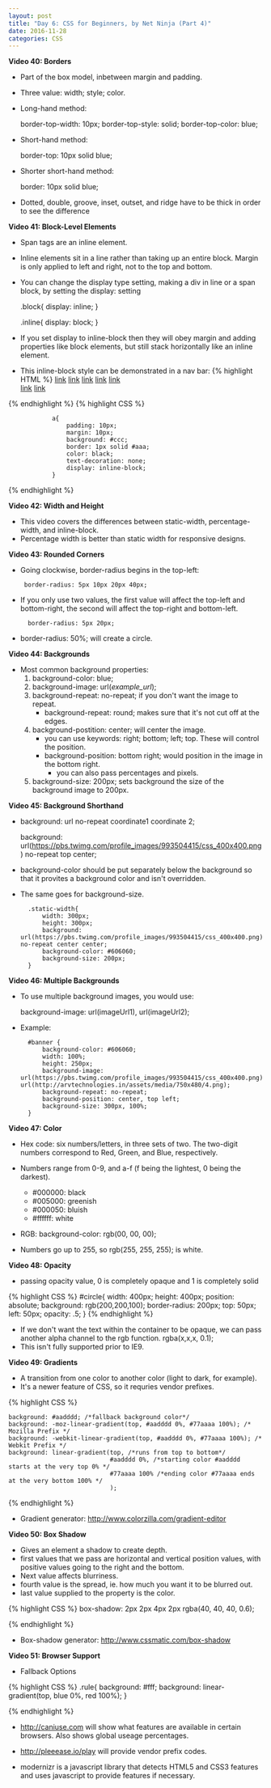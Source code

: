 ```yaml
---
layout: post
title: "Day 6: CSS for Beginners, by Net Ninja (Part 4)" 
date: 2016-11-28
categories: CSS
---
```


**Video 40: Borders**

- Part of the box model, inbetween margin and padding.
- Three value: width; style; color.
- Long-hand method:

    border-top-width: 10px;
    border-top-style: solid;
    border-top-color: blue;

- Short-hand method:

    border-top: 10px solid blue;

- Shorter short-hand method:

    border: 10px solid blue;

- Dotted, double, groove, inset, outset, and ridge have to be thick in order to see the difference

**Video 41: Block-Level Elements**  

- Span tags are an inline element.
- Inline elements sit in a line rather than taking up an entire block. Margin is only applied to left and right, not to the top and bottom. 
- You can change the display type setting, making a div in line or a span block, by setting the display: setting

    .block{
        display: inline;
    }

    .inline{
        display: block;
    }

- If you set display to inline-block then they will obey margin and adding properties like block elements, but still stack horizontally like an inline element.

- This inline-block style can be demonstrated in a nav bar:
{% highlight HTML %}
                <a href="#">link</a>
                <a href="#">link</a>
                <a href="#">link</a>
                <a href="#">link</a>
                <a href="#">link</a>                                           
                <a href="#">link</a>
                <a href="#">link</a>

{% endhighlight %}
{% highlight CSS %}
            
                a{
                    padding: 10px;
                    margin: 10px;
                    background: #ccc;
                    border: 1px solid #aaa;
                    color: black;
                    text-decoration: none;
                    display: inline-block;
                }
{% endhighlight %}

**Video 42: Width and Height**  

- This video covers the differences between static-width, percentage-width, and inline-block.
- Percentage width is better than static width for responsive designs.

**Video 43: Rounded Corners**  

- Going clockwise, border-radius begins in the top-left:

       border-radius: 5px 10px 20px 40px;

- If you only use two values, the first value will affect the top-left and bottom-right, the second will affect the top-right and bottom-left. 

        border-radius: 5px 20px;

- border-radius: 50%; will create a circle. 

**Video 44: Backgrounds**  

- Most common background properties: 
    1. background-color: blue;
    2. background-image: url(*example_url*);
    3. background-repeat: no-repeat; if you don't want the image to repeat. 
       - background-repeat: round; makes sure that it's not cut off at the edges.
    4. background-postition: center; will center the image.
        - you can use keywords: right; bottom; left; top. These will control the position. 
        - background-position: bottom right; would position in the image in the bottom right. 
            - you can also pass percentages and pixels. 
    5. background-size: 200px; sets background the size of the background image to 200px. 

**Video 45: Background Shorthand**  

- background: url no-repeat coordinate1 coordinate 2;

    background: url(https://pbs.twimg.com/profile_images/993504415/css_400x400.png) no-repeat top center;

- background-color should be put separately below the background so that it provites a background color and isn't overridden.
- The same goes for background-size. 

        .static-width{
            width: 300px;
            height: 300px;
            background: url(https://pbs.twimg.com/profile_images/993504415/css_400x400.png) no-repeat center center;
            background-color: #606060;
            background-size: 200px;
        }


**Video 46: Multiple Backgrounds**  

- To use multiple background images, you would use: 

    background-image: url(imageUrl1), url(imageUrl2);

- Example: 

        #banner {
            background-color: #606060;
            width: 100%;
            height: 250px;
            background-image: url(https://pbs.twimg.com/profile_images/993504415/css_400x400.png), url(http://arvtechnologies.in/assets/media/750x480/4.png);
            background-repeat: no-repeat;
            background-position: center, top left;
            background-size: 300px, 100%;
        }

**Video 47: Color**  

- Hex code: six numbers/letters, in three sets of two. The two-digit numbers correspond to Red, Green, and Blue, respectively. 
- Numbers range from 0-9, and a-f (f being the lightest, 0 being the darkest).
    - #000000: black
    - #005000: greenish
    - #000050: bluish
    - #ffffff: white  

- RGB: background-color: rgb(00, 00, 00);
- Numbers go up to 255, so rgb(255, 255, 255); is white. 

**Video 48: Opacity** 

- passing opacity value, 0 is completely opaque and 1 is completely solid

{% highlight CSS %} 
    #circle{
    width: 400px;
    height: 400px;
    position: absolute;
    background: rgb(200,200,100);
    border-radius: 200px;
    top: 50px;
    left: 50px;
    opacity: .5;
}
{% endhighlight %}

- If we don't want the text within the container to be opaque, we can pass another alpha channel to the rgb function. 
    rgba(x,x,x, 0.1);
- This isn't fully supported prior to IE9.

**Video 49: Gradients** 

- A transition from one color to another color (light to dark, for example). 
- It's a newer feature of CSS, so it requries vendor prefixes.

{% highlight CSS %}

    background: #aadddd; /*fallback background color*/
    background: -moz-linear-gradient(top, #aadddd 0%, #77aaaa 100%); /* Mozilla Prefix */
    background: -webkit-linear-gradient(top, #aadddd 0%, #77aaaa 100%); /* Webkit Prefix */
    background: linear-gradient(top, /*runs from top to bottom*/ 
                                #aadddd 0%, /*starting color #aadddd starts at the very top 0% */
                                #77aaaa 100% /*ending color #77aaaa ends at the very bottom 100% */
                                );
{% endhighlight %}

- Gradient generator: http://www.colorzilla.com/gradient-editor 

**Video 50: Box Shadow**  

- Gives an element a shadow to create depth. 
- first values that we pass are horizontal and vertical position values, with positive values going to the right and the bottom.
- Next value affects blurriness.
- fourth value is the spread, ie. how much you want it to be blurred out.
- last value supplied to the property is the color. 

{% highlight CSS %} 
    box-shadow: 2px 2px 4px 2px rgba(40, 40, 40, 0.6);

{% endhighlight %}

- Box-shadow generator: http://www.cssmatic.com/box-shadow

**Video 51: Browser Support**  

- Fallback Options

{% highlight CSS %}
.rule{
    background: #fff;
    background: linear-gradient(top, blue 0%, red 100%);
}

{% endhighlight %}

- http://caniuse.com will show what features are available in certain browsers. Also shows global useage percentages. 

- http://pleeease.io/play will provide vendor prefix codes. 

- modernizr is a javascript library that detects HTML5 and CSS3 features and uses javascript to provide features if necessary.
